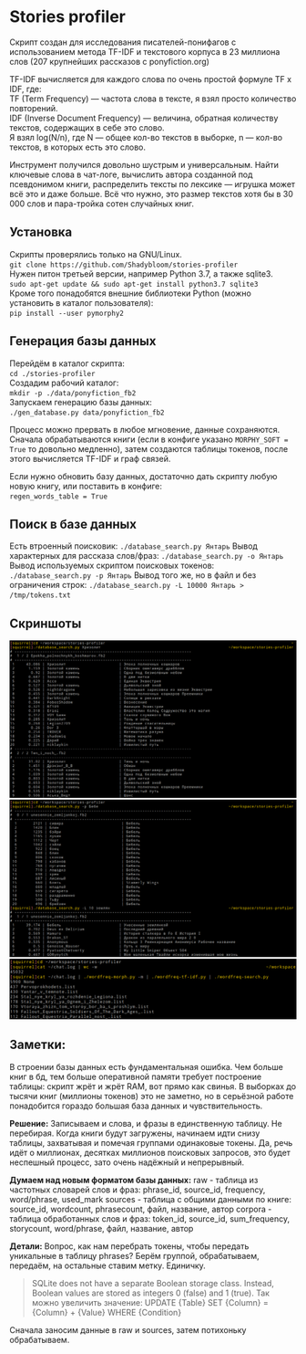 # Stories profiler

Скрипт создан для исследования писателей-понифагов с использованием метода TF-IDF и текстового корпуса в 23 миллиона слов (207 крупнейших рассказов с ponyfiction.org)  

TF-IDF вычисляется для каждого слова по очень простой формуле TF x IDF, где:  
TF (Term Frequency) — частота слова в тексте, я взял просто количество повторений.  
IDF (Inverse Document Frequency) — величина, обратная количеству текстов, содержащих в себе это слово.  
Я взял log(N/n), где N — общее кол-во текстов в выборке, n — кол-во текстов, в которых есть это слово.  

Инструмент получился довольно шустрым и универсальным. Найти ключевые слова в чат-логе, вычислить автора созданной под псевдонимом книги, распределить тексты по лексике — игрушка может всё это и даже больше. Всё что нужно, это размер текстов хотя бы в 30 000 слов и пара-тройка сотен случайных книг.

## Установка

Скрипты проверялись только на GNU/Linux.  
`git clone https://github.com/Shadybloom/stories-profiler`  
Нужен питон третьей версии, например Python 3.7, а также sqlite3.  
`sudo apt-get update && sudo apt-get install python3.7 sqlite3`  
Кроме того понадобятся внешние библиотеки Python (можно установить в каталог пользователя):  
`pip install --user pymorphy2`  

## Генерация базы данных

Перейдём в каталог скрипта:  
`cd ./stories-profiler`  
Создадим рабочий каталог:  
`mkdir -p ./data/ponyfiction_fb2`  
Запускаем генерацию базы данных:  
`./gen_database.py data/ponyfiction_fb2`  

Процесс можно прервать в любое мгновение, данные сохраняются. Сначала обрабатываются книги (если в конфиге указано `MORPHY_SOFT = True` то довольно медленно), затем создаются таблицы токенов, после этого вычисляется TF-IDF и граф связей.  

Если нужно обновить базу данных, достаточно дать скрипту любую новую книгу, или поставить в конфиге:  
`regen_words_table = True`  

## Поиск в базе данных

Есть втроенный поисковик:
`./database_search.py Янтарь`
Вывод характерных для рассказа слов/фраз:
`./database_search.py -o Янтарь`
Вывод используемых скриптом поисковых токенов:
`./database_search.py -p Янтарь`
Вывод того же, но в файл и без ограничения строк:
`./database_search.py -L 10000 Янтарь > /tmp/tokens.txt`

## Скриншоты

![Пример](/images/example3.png)  
![Пример](/images/example4.png)  
![Попался](/images/catched.png)  

## Заметки:

В строении базы данных есть фундаментальная ошибка. Чем больше книг в бд, тем больше оперативной памяти требует построение таблицы: скрипт жрёт и жрёт RAM, вот прямо как свинья. В выборках до тысячи книг (миллионы токенов) это не заметно, но в серьёзной работе понадобится гораздо большая база данных и чувствительность.

**Решение:**
Записываем и слова, и фразы в единственную таблицу. Не перебирая. Когда книги будут загружены, начинаем идти снизу таблицы, захватывая и помечая группами одинаковые токены. Да, речь идёт о миллионах, десятках миллионов поисковых запросов, это будет неспешный процесс, зато очень надёжный и непрерывный.

**Думаем над новым форматом базы данных:**
raw - таблица из частотных словарей слов и фраз:
    phrase_id, source_id, frequency, word/phrase, used_mark
sources - таблица с общими данными по книге:
    source_id, wordcount, phrasecount, файл, название, автор
corpora - таблица обработанных слов и фраз:
    token_id, source_id, sum_frequency, storycount, word/phrase, файл, название, автор

**Детали:**
Вопрос, как нам перебрать токены, чтобы передать уникальные в таблицу phrases?
Берём группой, обрабатываем, передаём, на остальные ставим метку. Единичку.
>SQLite does not have a separate Boolean storage class. Instead, Boolean values are stored as integers 0 (false) and 1 (true).
Так можно увеличить значение:
UPDATE {Table} SET {Column} = {Column} + {Value} WHERE {Condition}

Сначала заносим данные в raw и sources, затем потихоньку обрабатываем.
